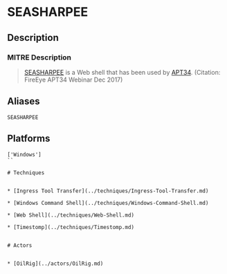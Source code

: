 
# SEASHARPEE

## Description

### MITRE Description

> [SEASHARPEE](https://attack.mitre.org/software/S0185) is a Web shell that has been used by [APT34](https://attack.mitre.org/groups/G0057). (Citation: FireEye APT34 Webinar Dec 2017)

## Aliases

```
SEASHARPEE
```

## Platforms

```
['Windows']
``

# Techniques


* [Ingress Tool Transfer](../techniques/Ingress-Tool-Transfer.md)

* [Windows Command Shell](../techniques/Windows-Command-Shell.md)
    
* [Web Shell](../techniques/Web-Shell.md)
    
* [Timestomp](../techniques/Timestomp.md)
    

# Actors


* [OilRig](../actors/OilRig.md)

